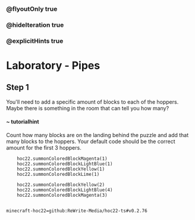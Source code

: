 ### @flyoutOnly true
### @hideIteration true
### @explicitHints true


# Laboratory - Pipes

## Step 1
You'll need to add a specific amount of blocks to each of the hoppers. Maybe there is something in the room that can tell you how many?

#### ~ tutorialhint 
Count how many blocks are on the landing behind the puzzle and add that many blocks to the hoppers. Your default code should be the correct amount for the first 3 hoppers. 



```ghost
    hoc22.summonColoredBlockMagenta(1)
    hoc22.summonColoredBlockLightBlue(1)
    hoc22.summonColoredBlockYellow(1)
    hoc22.summonColoredBlockLime(1)
```
```template
    hoc22.summonColoredBlockYellow(2)
    hoc22.summonColoredBlockLightBlue(4) 
    hoc22.summonColoredBlockMagenta(3)
      
```
```package
minecraft-hoc22=github:ReWrite-Media/hoc22-ts#v0.2.76
```